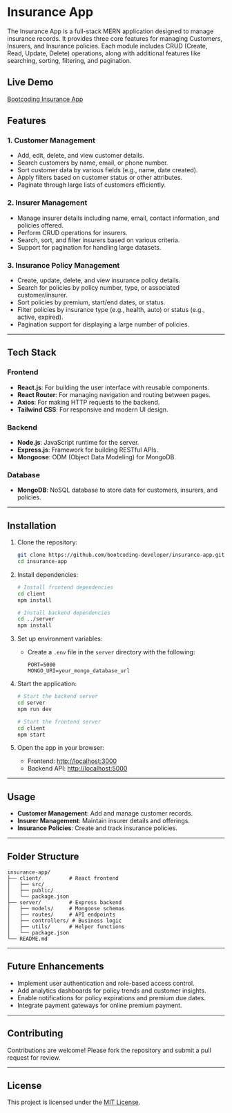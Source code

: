 # Insurance App

The Insurance App is a full-stack MERN application designed to manage insurance records. It provides three core features for managing Customers, Insurers, and Insurance policies. Each module includes CRUD (Create, Read, Update, Delete) operations, along with additional features like searching, sorting, filtering, and pagination.

## Live Demo

[Bootcoding Insurance App](https://bootcoding-insurance-app.vercel.app/)

## Features

### 1. Customer Management
- Add, edit, delete, and view customer details.
- Search customers by name, email, or phone number.
- Sort customer data by various fields (e.g., name, date created).
- Apply filters based on customer status or other attributes.
- Paginate through large lists of customers efficiently.

### 2. Insurer Management
- Manage insurer details including name, email, contact information, and policies offered.
- Perform CRUD operations for insurers.
- Search, sort, and filter insurers based on various criteria.
- Support for pagination for handling large datasets.

### 3. Insurance Policy Management
- Create, update, delete, and view insurance policy details.
- Search for policies by policy number, type, or associated customer/insurer.
- Sort policies by premium, start/end dates, or status.
- Filter policies by insurance type (e.g., health, auto) or status (e.g., active, expired).
- Pagination support for displaying a large number of policies.

---

## Tech Stack

### Frontend
- **React.js**: For building the user interface with reusable components.
- **React Router**: For managing navigation and routing between pages.
- **Axios**: For making HTTP requests to the backend.
- **Tailwind CSS**: For responsive and modern UI design.

### Backend
- **Node.js**: JavaScript runtime for the server.
- **Express.js**: Framework for building RESTful APIs.
- **Mongoose**: ODM (Object Data Modeling) for MongoDB.

### Database
- **MongoDB**: NoSQL database to store data for customers, insurers, and policies.

---

## Installation

1. Clone the repository:
   ```bash
   git clone https://github.com/bootcoding-developer/insurance-app.git
   cd insurance-app
   ```

2. Install dependencies:
   ```bash
   # Install frontend dependencies
   cd client
   npm install

   # Install backend dependencies
   cd ../server
   npm install
   ```

3. Set up environment variables:
   - Create a `.env` file in the `server` directory with the following:
     ```env
     PORT=5000
     MONGO_URI=your_mongo_database_url
     ```

4. Start the application:
   ```bash
   # Start the backend server
   cd server
   npm run dev

   # Start the frontend server
   cd client
   npm start
   ```

5. Open the app in your browser:
   - Frontend: [http://localhost:3000](http://localhost:3000)
   - Backend API: [http://localhost:5000](http://localhost:5000)

---

## Usage

- **Customer Management**: Add and manage customer records.
- **Insurer Management**: Maintain insurer details and offerings.
- **Insurance Policies**: Create and track insurance policies.

---

## Folder Structure

```
insurance-app/
├── client/         # React frontend
│   ├── src/
│   ├── public/
│   └── package.json
├── server/         # Express backend
│   ├── models/     # Mongoose schemas
│   ├── routes/     # API endpoints
│   ├── controllers/ # Business logic
│   ├── utils/      # Helper functions
│   └── package.json
└── README.md
```

---

## Future Enhancements
- Implement user authentication and role-based access control.
- Add analytics dashboards for policy trends and customer insights.
- Enable notifications for policy expirations and premium due dates.
- Integrate payment gateways for online premium payment.

---

## Contributing
Contributions are welcome! Please fork the repository and submit a pull request for review.

---

## License
This project is licensed under the [MIT License](LICENSE).
